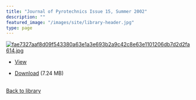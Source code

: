 ```yaml
---
title: "Journal of Pyrotechnics Issue 15, Summer 2002"
description: ""
featured_image: "/images/site/library-header.jpg"
type: page
---
```


<a href="" target="_blank">![fae7327aaf8d09f543380a63e1a3e693b2a9c42c8e63e1101206db7d2d2fa614.jpg](/images/library/fae7327aaf8d09f543380a63e1a3e693b2a9c42c8e63e1101206db7d2d2fa614.jpg)</a>
* <a href="" target="_blank">View</a>

* [Download]() (7.24 MB)

<br />[Back to library](/library/)

